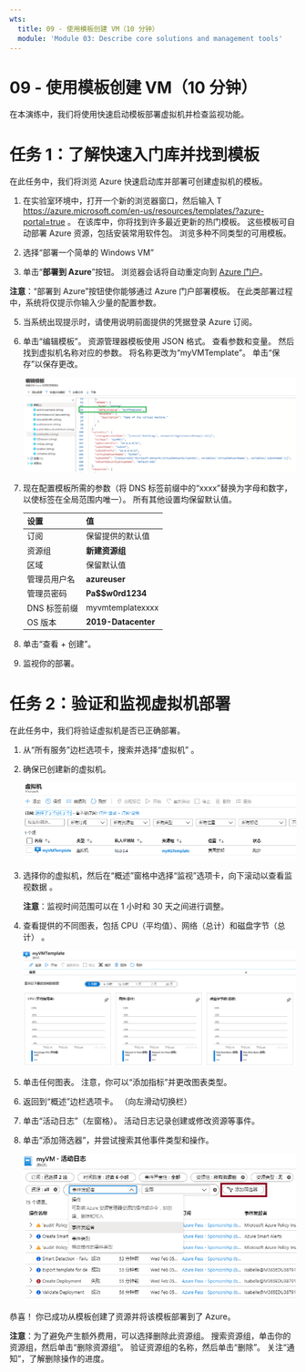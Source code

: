 ```yaml
---
wts:
  title: 09 - 使用模板创建 VM（10 分钟）
  module: 'Module 03: Describe core solutions and management tools'
---
```

# <a name="09---create-a-vm-with-a-template-10-min"></a>09 - 使用模板创建 VM（10 分钟）

在本演练中，我们将使用快速启动模板部署虚拟机并检查监视功能。

# <a name="task-1-explore-the-quickstart-gallery-and-locate-a-template"></a>任务 1：了解快速入门库并找到模板 

在此任务中，我们将浏览 Azure 快速启动库并部署可创建虚拟机的模板。 

1. 在实验室环境中，打开一个新的浏览器窗口，然后输入 T https://azure.microsoft.com/en-us/resources/templates/?azure-portal=true 。 在该库中，你将找到许多最近更新的热门模板。 这些模板可自动部署 Azure 资源，包括安装常用软件包。 浏览多种不同类型的可用模板。

3. 选择“部署一个简单的 Windows VM”

4. 单击“**部署到 Azure**”按钮。 浏览器会话将自动重定向到 [Azure 门户](http://portal.azure.com/)。

  **注意**：“部署到 Azure”按钮使你能够通过 Azure 门户部署模板。 在此类部署过程中，系统将仅提示你输入少量的配置参数。 

5. 当系统出现提示时，请使用说明前面提供的凭据登录 Azure 订阅。

6. 单击“编辑模板”。 资源管理器模板使用 JSON 格式。 查看参数和变量。  然后找到虚拟机名称对应的参数。 将名称更改为“myVMTemplate”。 单击“保存”以保存更改。 

    ![突出显示 VM 名称更改的模板的屏幕截图。](../images/0901.png)

7. 现在配置模板所需的参数（将 DNS 标签前缀中的“xxxx”替换为字母和数字，以使标签在全局范围内唯一）。 所有其他设置均保留默认值。 

    | 设置| 值|
    |----|----|
    | 订阅 | 保留提供的默认值|
    | 资源组 | **新建资源组** |
    | 区域 | 保留默认值 |
    | 管理员用户名 | **azureuser** |
    | 管理员密码 | **Pa$$w0rd1234** |
    | DNS 标签前缀 | myvmtemplatexxxx |
    | OS 版本 | **2019-Datacenter** |


9. 单击“查看 + 创建”。

10. 监视你的部署。 

# <a name="task-2-verify-and-monitor-your-virtual-machine-deployment"></a>任务 2：验证和监视虚拟机部署

在此任务中，我们将验证虚拟机是否已正确部署。 

1. 从“所有服务”边栏选项卡，搜索并选择“虚拟机” 。

2. 确保已创建新的虚拟机。 

    ![“虚拟机”页面的屏幕截图。 显示并正在运行新 VM。](../images/0902.png)

3. 选择你的虚拟机，然后在“概述”窗格中选择“监视”选项卡，向下滚动以查看监视数据 。

    **注意**：监视时间范围可以在 1 小时和 30 天之间进行调整。

4. 查看提供的不同图表，包括 CPU（平均值）、网络（总计）和磁盘字节（总计）  。 

    ![虚拟机监视图表的屏幕截图。](../images/0903.png)

5. 单击任何图表。 注意，你可以“添加指标”并更改图表类型。

6. 返回到“概述”边栏选项卡。 （向左滑动切换栏）
7. 单击“活动日志”（左窗格）。 活动日志记录创建或修改资源等事件。 

8. 单击“添加筛选器”，并尝试搜索其他事件类型和操作。 

    ![已选中事件类型的“添加筛选器”页面的屏幕截图。](../images/0904.png)

恭喜！ 你已成功从模板创建了资源并将该模板部署到了 Azure。

**注意**：为了避免产生额外费用，可以选择删除此资源组。 搜索资源组，单击你的资源组，然后单击“删除资源组”。 验证资源组的名称，然后单击“删除”。 关注“通知”，了解删除操作的进度。
